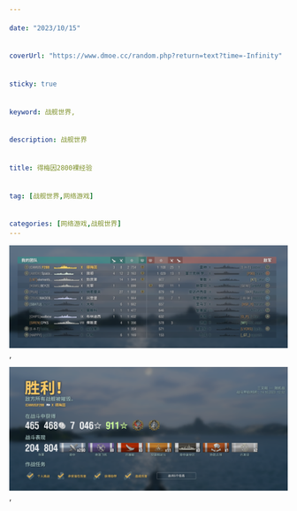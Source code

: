 ```yaml
---

date: "2023/10/15"


coverUrl: "https://www.dmoe.cc/random.php?return=text?time=-Infinity"


sticky: true


keyword: 战舰世界,


description: 战舰世界


title: 得梅因2800裸经验


tag: [战舰世界,网络游戏]


categories: [网络游戏,战舰世界]
---
```

![贴图](/游戏截图/FQV@HCOBPE5F5S$L64~4`H.png),

![贴图](/游戏截图/JMIIZ1PRGB82@RVWN3PB{X4.png),

